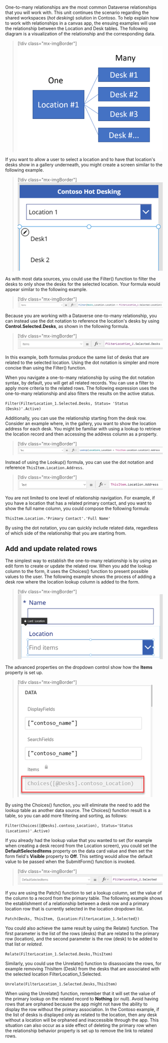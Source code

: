 One-to-many relationships are the most common Dataverse relationships that you will work with. This unit continues the scenario regarding the shared workspaces (*hot desking*) solution in Contoso. To help explain how to work with relationships in a canvas app, the ensuing examples will use the relationship between the Location and Desk tables. The following diagram is a visualization of the relationship and the corresponding data.

> [!div class="mx-imgBorder"]
> [![Diagram of the one-to-many relationship, showing the Location record on the One side, and multiple desk records showing on the Many side of the relationship.](../media/many-relationship.png)](../media/many-relationship.png#lightbox)

If you want to allow a user to select a location and to have that location's desks show in a gallery underneath, you might create a screen similar to the following example.

> [!div class="mx-imgBorder"]
> [![Screenshot of a sample UI showing the Location 1 dropdown list selected, followed by a list of desks at the selected location.](../media/location-1.png)](../media/location-1.png#lightbox)

As with most data sources, you could use the Filter() function to filter the desks to only show the desks for the selected location. Your formula would appear similar to the following example.

> [!div class="mx-imgBorder"]
> [![Screenshot of a formula that's setting up a data source in the previous example.](../media/formula.png)](../media/formula.png#lightbox)

Because you are working with a Dataverse one-to-many relationship, you can instead use the dot notation to reference the location's desks by using **Control.Selected.Desks**, as shown in the following formula.

> [!div class="mx-imgBorder"]
> [![Screenshot of the alternative formula for the Items property of the desk gallery.](../media/alternative-formula.png)](../media/alternative-formula.png#lightbox)

In this example, both formulas produce the same list of desks that are related to the selected location. Using the dot notation is simpler and more concise than using the Filter() function.

When you navigate a one-to-many relationship by using the dot notation syntax, by default, you will get all related records. You can use a filter to apply more criteria to the related rows. The following expression uses the one-to-many relationship and also filters the results on the active status.

`Filter(FilterLocation_1.Selected.Desks, Status= 'Status (Desks)'.Active)`

Additionally, you can use the relationship starting from the desk row. Consider an example where, in the gallery, you want to show the location address for each desk. You might be familiar with using a lookup to retrieve the location record and then accessing the address column as a property.

> [!div class="mx-imgBorder"]
> [![Screenshot of a formula assigned to the text property of a control.](../media/text-formula.png)](../media/text-formula.png#lightbox)

Instead of using the Lookup() formula, you can use the dot notation and reference `ThisItem.Location.Address`.

> [!div class="mx-imgBorder"]
> [![Screenshot of the simplifed formula to assign the location address of the desk.](../media/location-formula.png)](../media/location-formula.png#lightbox)

You are not limited to one level of relationship navigation. For example, if you have a location that has a related primary contact, and you want to show the full name column, you could compose the following formula:

`ThisItem.Location.'Primary Contact'.'Full Name'`

By using the dot notation, you can quickly include related data, regardless of which side of the relationship that you are starting from.

## Add and update related rows

The simplest way to establish the one-to-many relationship is by using an edit form to create or update the related row. When you add the lookup column to the form, it uses the Choices() function to present possible values to the user. The following example shows the process of adding a desk row where the location lookup column is added to the form.

> [!div class="mx-imgBorder"]
> [![Screenshot of an edit form for the Desk record, with the Location lookup represented by a dropdown control.](../media/edit-form.png)](../media/edit-form.png#lightbox)

The advanced properties on the dropdown control show how the **Items** property is set up.

> [!div class="mx-imgBorder"]
> [![Screenshot of advanced properties of the dropdown control that are used for the Location lookup column.](../media/advanced-properties.png)](../media/advanced-properties.png#lightbox)

By using the Choices() function, you will eliminate the need to add the lookup table as another data source. The Choices() function result is a table, so you can add more filtering and sorting, as follows:

`Filter(Choices([@Desks].contoso_Location), Status='Status (Locations)'.Active)`

If you already had the lookup value that you wanted to set (for example when creating a desk record from the Location screen), you could set the **DefaultSelectedItems** property on the data card value and then set the form field's **Visible** property to **Off**. This setting would allow the default value to be passed when the SubmitForm() function is invoked.

> [!div class="mx-imgBorder"]
> [![Screenshot of the expression setting the default value for the location in the dropdown list.](../media/default-value.png)](../media/default-value.png#lightbox)

If you are using the Patch() function to set a lookup column, set the value of the column to a record from the primary table. The following example shows the establishment of a relationship between a desk row and a primary location row that is currently selected in the location dropdown list.

`Patch(Desks, ThisItem, {Location:FilterLocation_1.Selected})`

You could also achieve the same result by using the Relate() function. The first parameter is the list of the rows (desks) that are related to the primary row (location), and the second parameter is the row (desk) to be added to that list or *related*.

`Relate(FilterLocation_1.Selected.Desks,ThisItem)`

Similarly, you could use the Unrelate() function to disassociate the rows, for example removing ThisItem (Desk) from the desks that are associated with the selected location FilterLocation_1.Selected.

`Unrelate(FilterLocation_1.Selected.Desks,ThisItem)`

When using the Unrelate() function, remember that it will set the value of the primary lookup on the related record to **Nothing** (or null). Avoid having rows that are orphaned because the app might not have the ability to display the row without the primary association. In the Contoso example, if the list of desks is displayed only as related to the location, then any desk without a location will be orphaned and inaccessible through the app. This situation can also occur as a side effect of deleting the primary row when the relationship behavior property is set up to remove the link to related rows.

